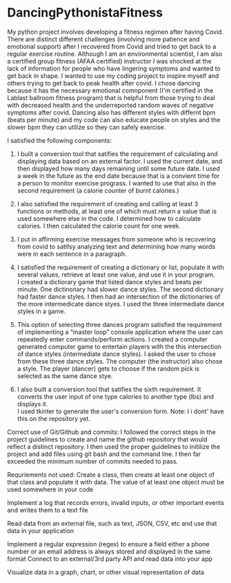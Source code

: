 # DancingPythonistaFitness
My python project involves developing a fitness regimen after having Covid. There are distinct different challenges (involving more patience and emotional support)
after I recovered from Covid and tried to get back to a regular exercise routine. 
Although I am an environmental scientist, I am also a certified group fitness (AFAA certified) instructor 
I was shocked at the lack of information for people who have lingering symptoms and wanted to get back in shape. 
I  wanted to use my coding project to inspire myself and others trying to get back to peak health after covid. 
I chose dancing because it has the necessary emotional comnponent (I'm  certified in the Lablast ballroom fitness program) 
that is helpful from those trying to deal with decreased health and the underreported random waves of negative symptoms after covid. 
Dancing also has different styles with differnt bpm (beats per minute) and my code can also educate people on styles and the slower 
bpm they can utilize so they can safely exercise.   

I satisfied the following components:


1.  I  built a conversion tool that satifies the requirement of  calculating and displaying data based on an external factor.  I used the current date, and then displayed how many days remaining until some future date.  I used a week in the future as the end date because that is a convient time for a person to monitor exercise prograss.  I wanted to use that also in the second requirement (a calorie counter of burnt calories.)  


2. I also satisfied the requirement of creating and calling at least 3 functions or methods, at least one of which must return a value that is used somewhere else in the code. I determined how to calculate calories.  I then calculated the calorie count for one week. 


3.  I put in affirming exercise messages from someone who is recovering from covid to satifsy analyzing text and determining how many words were in each sentence in a paragraph. 


4. I  satisfied the requirement of creating a dictionary or list, populate it with several values, retrieve at least one value, and use it in your program.  
I created a  dictiorary game that listed dance styles and beats per minute.  One dictinonary had slower dance styles.  The second dictionary had faster dance styles. 
I then had an intersection of the dictionaries of the more intermedicate dance styes. I used the three intermediate dance styles in a game.


5. This  option of selecting three dances program satisfied the  requirement of implementing a “master loop” console application
where the user can repeatedly enter commands/perform actions.  I created  a computer generated computer game to entertain players
with the this intersection of dance styles (intermediate dance styles).  I asked the user to chose from these three dance styles. 
The computer (the instructor) also chose a style.  The player (dancer) gets to choose if the random pick is selected as the same dance stye. 


6.  I also built a conversion tool that satifies the sixth requirement. 
It converts the user input of one type calories to another type (lbs) and displays it.  
I used tkinter to generate the user's conversion form.  Note: I i dont' have this on the repository yet.   


Correct use of Git/Github and commits:  I followed the correct steps in the project guidelines to create and name the github repository that would reflect a distinct repository.  I then used the proper guidelines to initilize the project and add files using git bash and the command line.  I then far exceeded the minimum number of commits needed to pass.    



Requriements not used:
Create a class, then create at least one object of that class and populate it with data. The value of at least one object must be used somewhere in your code


Implement a log that records errors, invalid inputs, or other important events and writes them to a text file



Read data from an external file, such as text, JSON, CSV, etc and use that data in your application

Implement a regular expression (regex) to ensure a field either a phone number or an email address is always stored and displayed in the same format
Connect to an external/3rd party API and read data into your app




Visualize data in a graph, chart, or other visual representation of data


